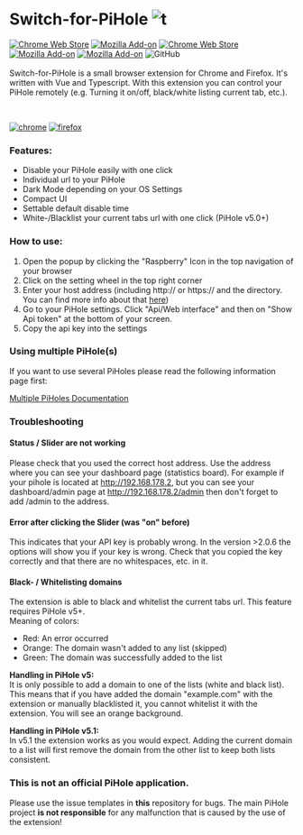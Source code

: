 # Switch-for-PiHole ![t](https://github.com/badsgahhl/pihole-browser-extension/blob/master/icon/icon-48.png?raw=true)
[![Chrome Web Store](https://img.shields.io/chrome-web-store/v/ngoafjpapneaopfkpboebcahajopcifi)](https://chrome.google.com/webstore/detail/switch-for-pihole/ngoafjpapneaopfkpboebcahajopcifi)
[![Mozilla Add-on](https://img.shields.io/amo/v/switch-for-pihole)](https://addons.mozilla.org/firefox/addon/switch-for-pihole/)
[![Chrome Web Store](https://img.shields.io/chrome-web-store/users/ngoafjpapneaopfkpboebcahajopcifi?label=chrome%20users)](https://chrome.google.com/webstore/detail/switch-for-pihole/ngoafjpapneaopfkpboebcahajopcifi)
[![Mozilla Add-on](https://img.shields.io/amo/users/switch-for-pihole?color=green&label=mozilla%20users)](https://addons.mozilla.org/firefox/addon/switch-for-pihole/)
[![Mozilla Add-on](https://img.shields.io/amo/rating/switch-for-pihole)](https://addons.mozilla.org/firefox/addon/switch-for-pihole/reviews/)
![GitHub](https://img.shields.io/github/license/badsgahhl/pihole-browser-extension)
<br><br>
Switch-for-PiHole is a small browser extension for Chrome and Firefox. It's written with Vue and Typescript. With this extension you can control your PiHole remotely (e.g. Turning it on/off, black/white listing current tab, etc.).

<br>

[![chrome](https://cdn.glaser.casa/s/ChromeWebStore_BadgeWBorder.png)](https://chrome.google.com/webstore/detail/switch-for-pihole/ngoafjpapneaopfkpboebcahajopcifi)
[![firefox](https://cdn.glaser.casa/tp/firefox4.png)](https://addons.mozilla.org/firefox/addon/switch-for-pihole/)


### Features:
- Disable your PiHole easily with one click
- Individual url to your PiHole
- Dark Mode depending on your OS Settings
- Compact UI
- Settable default disable time
- White-/Blacklist your current tabs url with one click (PiHole v5.0+)

### How to use:

1. Open the popup by clicking the "Raspberry" Icon in the top navigation of your browser
2. Click on the setting wheel in the top right corner     
3. Enter your host address (including http:// or https:// and the directory. You can find more info about that [here](https://github.com/badsgahhl/pihole-browser-extension#status--slider-are-not-working))
4. Go to your PiHole settings. Click "Api/Web interface" and then on "Show Api token" at the bottom of your screen.
5. Copy the api key into the settings

### Using multiple PiHole(s)

If you want to use several PiHoles please read the following information page first:

[Multiple PiHoles Documentation](https://github.com/badsgahhl/pihole-browser-extension/blob/master/documentation/multiple-pihole.md)

### Troubleshooting

#### Status / Slider are not working
Please check that you used the correct host address. Use the address where you can see your dashboard page (statistics board).
For example if your pihole is located at http://192.168.178.2, but you can see your dashboard/admin page at http://192.168.178.2/admin then don't forget to add /admin to the address.

#### Error after clicking the Slider (was "on" before)

This indicates that your API key is probably wrong. In the version >2.0.6 the options will show you if your key is wrong.
Check that you copied the key correctly and that there are no whitespaces, etc. in it.

#### Black- / Whitelisting domains
The extension is able to black and whitelist the current tabs url. This feature requires PiHole v5+.
<br>Meaning of colors:
 - Red: An error occurred
 - Orange: The domain wasn't added to any list (skipped)
 - Green: The domain was successfully added to the list
 
 **Handling in PiHole v5:**
 <br>
It is only possible to add a domain to one of the lists (white and black list). This means that if you have added the domain "example.com" with the extension or manually blacklisted it, you cannot whitelist it with the extension. You will see an orange background.
 
 **Handling in PiHole v5.1:**
 <br>
 In v5.1 the extension works as you would expect. Adding the current domain to a list will first remove the domain from the other list to keep both lists consistent.


### This is not an official PiHole application.
Please use the issue templates in **this** repository for bugs. The main PiHole project **is not responsible** for any malfunction that is caused by the use of the extension!
